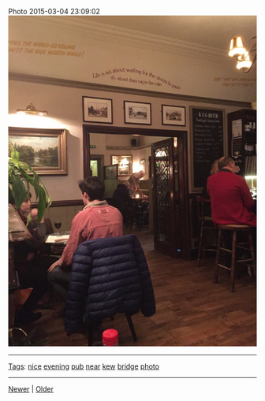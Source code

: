<!--
title: Photo 2015-03-04 23
date: 2020-06-28T14:49:39.878Z
tags: nice, evening, pub, near, kew, bridge, photo
-->




Photo 2015-03-04 23:09:02
![](112731739222-0.jpg)

<!--BOTTOM-POST-NAVIGATION-->
---

[Tags](tags.md): [nice](tag-nice.md) [evening](tag-evening.md) [pub](tag-pub.md) [near](tag-near.md) [kew](tag-kew.md) [bridge](tag-bridge.md) [photo](tag-photo.md)

---

[Newer](112510942907.md) | [Older](112780370202.md)